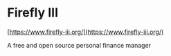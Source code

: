 # Firefly III

[https://www.firefly-iii.org/](https://www.firefly-iii.org/)

A free and open source personal finance manager
